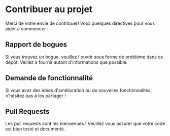 # Contribuer au projet

Merci de votre envie de contribuer! Voici quelques directives pour vous aider à commencer :

## Rapport de bogues
Si vous trouvez un bogue, veuillez l'ouvrir sous forme de problème dans ce dépôt. Veillez à fournir autant d'informations que possible.

## Demande de fonctionnalité
Si vous avez des idées d'amélioration ou de nouvelles fonctionnalités, n'hésitez pas à les partager !

## Pull Requests
Les pull requests sont les bienvenues ! Veuillez vous assurer que votre code est bien testé et documenté.